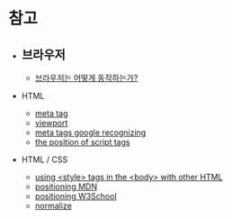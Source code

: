 # 참고

* ## 브라우저 
  * [브라우저는 어떻게 동작하는가?](https://d2.naver.com/helloworld/59361)

* HTML
  * [meta tag](https://www.w3schools.com/tags/tag_meta.asp)
  * [viewport](https://www.w3schools.com/css/css_rwd_viewport.asp)
  * [meta tags google recognizing](https://support.google.com/webmasters/answer/79812?hl=ko)
  * [the position of script tags](https://stackoverflow.com/questions/4396849/does-the-script-tag-position-in-html-affects-performance-of-the-webpage)

* HTML / CSS
  * [using \<style> tags in the \<body> with other HTML](https://stackoverflow.com/questions/2830296/using-style-tags-in-the-body-with-other-html)
  * [positioning MDN](https://developer.mozilla.org/en-US/docs/Learn/CSS/CSS_layout/Positioning)
  * [positioning W3School](https://www.w3schools.com/cssref/pr_class_position.asp)
  * [normalize](https://necolas.github.io/normalize.css/)